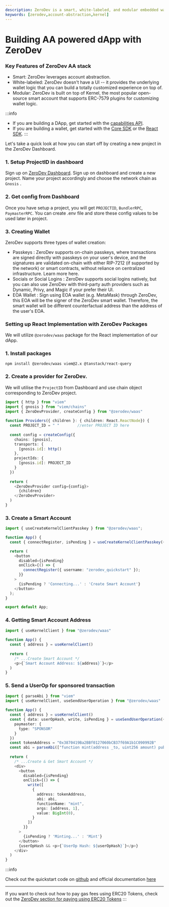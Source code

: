 ```yaml
---
description: ZeroDev is a smart, white-labeled, and modular embedded wallet for building user-friendly Web3 experiences, particularly for DeFi applications.
keywords: [zerodev,account-abstraction,kernel]
---
```


# Building AA powered dApp with ZeroDev

<CardContainer>
<Card
    title="ZeroDev is a smart, white-labeled, and modular embedded wallet for building user-friendly Web3 experiences, particularly for DeFi applications."
    />
</CardContainer>

### Key Features of ZeroDev AA stack

- Smart: ZeroDev leverages account abstraction.
- White-labeled: ZeroDev doesn't have a UI -- it provides the underlying wallet logic that you can build a totally customized experience on top of.
- Modular: ZeroDev is built on top of Kernel, the most popular open-source smart account that supports ERC-7579 plugins for customizing wallet logic.

:::info
- If you are building a DApp, get started with the [capabilities API](https://docs.zerodev.app/smart-wallet/quickstart-capabilities).
- If you are building a wallet, get started with the [Core SDK](https://docs.zerodev.app/smart-wallet/quickstart-core) or the [React SDK](https://docs.zerodev.app/smart-wallet/quickstart-react).
:::

Let's take a quick look at how you can start off by creating a new project in the ZeroDev Dashboard.

### 1. Setup ProjectID in dashboard

Sign up on [ZeroDev Dashboard](https://dashboard.zerodev.app/). Sign up on dashboard and create a new project. Name your project accordingly and choose the network chain as ```Gnosis``` .

### 2. Get config from Dashboard

Once you have setup a project, you will get ```PROJECTID```, ```BundlerRPC```, ```PaymasterRPC```. You can create .env file and store these config values to be used later in project.

### 3. Creating Wallet

ZeroDev supports three types of wallet creation:

- Passkeys : ZeroDev supports on-chain passkeys, where transactions are signed directly with passkeys on your user's device, and the signatures are validated on-chain with either RIP-7212 (if supported by the network) or smart contracts, without reliance on centralized infrastructure. Learn more here.
- Socials or Social Logins : ZeroDev supports social logins natively, but you can also use ZeroDev with third-party auth providers such as Dynamic, Privy, and Magic if your prefer their UI.
- EOA Wallet : Sign using EOA wallet (e.g. MetaMask) through ZeroDev, this EOA will be the signer of the ZeroDev smart wallet. Therefore, the smart wallet will be different counterfactual address than the address of the user's EOA.

### Setting up React Implementation with ZeroDev Packages

We will utilize ```@zerodev/waas``` package for the React implementation of our dApp.

### 1. Install packages

```shell
npm install @zerodev/waas viem@2.x @tanstack/react-query
```
### 2. Create a provider for ZeroDev. 

We will utilise the ```ProjectID``` from Dashboard and use chain object corresponding to ZeroDev project.

```typescript
import { http } from "viem"
import { gnosis } from "viem/chains"
import { ZeroDevProvider, createConfig } from "@zerodev/waas"
 
function Providers({ children }: { children: React.ReactNode}) {
  const PROJECT_ID = " "        //enter PROJECT ID here
 
  const config = createConfig({
    chains: [gnosis],
    transports: {
      [gnosis.id]: http()
    },
    projectIds: {
      [gnosis.id]: PROJECT_ID
    }
  })
 
  return (
    <ZeroDevProvider config={config}>
      {children}
    </ZeroDevProvider>
  )
}
```

### 3. Create a Smart Account

```typescript
import { useCreateKernelClientPasskey } from "@zerodev/waas";

function App() {
  const { connectRegister, isPending } = useCreateKernelClientPasskey({ version: "v3" });

  return (
    <button
      disabled={isPending}
      onClick={() => {
        connectRegister({ username: "zerodev_quickstart" });
      }}
    >
      {isPending ? 'Connecting...' : 'Create Smart Account'}
    </button>
  );
}

export default App;
```

### 4. Getting Smart Account Address

```typescript
import { useKernelClient } from "@zerodev/waas"
 
function App() {
  const { address } = useKernelClient()
 
  return (
    /* ...Create Smart Account */
    <p>{`Smart Account Address: ${address}`}</p>
  )
}
```

### 5. Send a UserOp for sponsored transaction

```typescript
import { parseAbi } from "viem"
import { useKernelClient, useSendUserOperation } from "@zerodev/waas"
 
function App() {
  const { address } = useKernelClient()
  const { data: userOpHash, write, isPending } = useSendUserOperation({
    paymaster: {
      type: "SPONSOR"
    }
  })
  const tokenAddress = "0x3870419Ba2BBf0127060bCB37f69A1b1C090992B"
  const abi = parseAbi(["function mint(address _to, uint256 amount) public"])
 
  return (
    /* ...Create & Get Smart Account */
    <div>
      <button 
        disabled={isPending}
        onClick={() => {
          write([
            {
              address: tokenAddress,
              abi: abi,
              functionName: "mint",
              args: [address, 1],
              value: BigInt(0),
            }
          ])
        }}
      >
        {isPending ? 'Minting...' : 'Mint'}
      </button>
      {userOpHash && <p>{`UserOp Hash: ${userOpHash}`}</p>}
    </div>
  )
}
```

:::info

Check out the quickstart code on [github](https://github.com/zerodevapp/waas-examples/tree/main/quick-start) and official documentation [here](https://docs.zerodev.app/smart-wallet/quickstart-core)

---
If you want to check out how to pay gas fees using ERC20 Tokens, check out the [ZeroDev section for paying using ERC20 Tokens](https://docs.zerodev.app/smart-wallet/pay-gas-in-erc20s)
:::